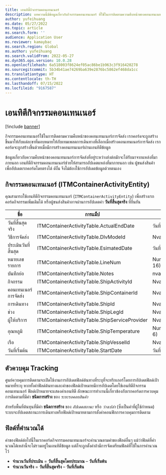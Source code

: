 ```yaml
---
title: เอนทิตี้กิจกรรมคอนเทนเนอร์
description: บทความนี้มีข้อมูลเกี่ยวกับกิจกรรมคอนเทนเนอร์ ที่ใช้ในการติดตามความคืบหน้าของคอนเทนเนอร์การจัดส่ง
author: yufeihuang
ms.date: 05/27/2022
ms.topic: article
ms.search.form: ''
audience: Application User
ms.reviewer: kamaybac
ms.search.region: Global
ms.author: yufeihuang
ms.search.validFrom: 2022-05-27
ms.dyn365.ops.version: 10.0.28
ms.openlocfilehash: 6a518003f8624ef05ac86be1b963c3f916420278
ms.sourcegitcommit: 5b34b41ae74269ba639e2876bc5862ef468da1cc
ms.translationtype: HT
ms.contentlocale: th-TH
ms.lasthandoff: 07/15/2022
ms.locfileid: "9167587"
---
```

# <a name="container-activities-entity"></a>เอนทิตีกิจกรรมคอนเทนเนอร์

[!include [banner](../includes/banner.md)]

กิจกรรมคอนเทนเนอร์ใช้ในการติดตามความคืบหน้าของคอนเทนเนอร์การจัดส่ง เรกคอร์ดจะถูกสร้างขึ้นมาให้กับแต่ละขาที่มอบหมายให้กับเทมเพลตการเดินทางที่เลือกเมื่อสร้างคอนเทนเนอร์การจัดส่ง เรกคอร์ดจะถูกสร้างขึ้นด้วยเมื่อมีการสร้างคอนเทนเนอร์ผ่านเอนทิตีข้อมูล

ข้อมูลเกี่ยวกับความคืบหน้าของคอนเทนเนอร์การจัดส่งที่อยู่ระหว่างส่งต่อมักจะได้รับมาจากแหล่งที่มาภายนอก เอนทิตีกิจกรรมคอนเทนเนอร์ช่วยให้สามารถอัปเดตแหล่งที่มาภายนอก เช่น ผู้ขนส่งสินค้าเพื่ออัปเดตเรกคอร์ดโดยตรงได้ ดังั้น จึงไม่ต้องใช้การอัปเดตข้อมูลด้วยตนเอง

## <a name="container-activities-itmcontaineractivityentity"></a>กิจกรรมคอนเทนเนอร์ (ITMContainerActivityEntity)

คุณสามารถใช้เอนทิตีกิจกรรมคอนเทนเนอร์ (`ITMContainerActivityEntity`) เพื่อสร้างเรกคอร์ดกิจกรรมเพิ่มเติมได้ หรือผู้ขนส่งสินค้าอาจผ่านการอัปเดตค่า **วันที่สิ้นสุดจริง** ที่ยืนยัน

| ชื่อ | การแม็ป | ชนิดข้อมูล | คีย์ | จำเป็น |
|---|---|---|---|---|
| วันที่สิ้นสุดจริง | ITMContainerActivityTable.ActualEndDate | วันที่และเวลา | ไม่ | ไม่ |
| วิธีการจัดส่ง | ITMContainerActivityTable.DlvModeId | Nvarchar(10) | ไม่ | ไม่ |
| ประเมินวันที่สิ้นสุด | ITMContainerActivityTable.EsimatedDate | วันที่และเวลา | ไม่ | ไม่ |
| หมายเลขรายการ | ITMContainerActivityTable.LineNum | Numeric(32, 16) | **ใช่** | ไม่ |
| บันทึกย่อ | ITMContainerActivityTable.Notes | nvarchar(MAX) | ไม่ | ไม่ |
| กิจกรรม | ITMContainerActivityTable.ShipActivityId | Nvarchar(10) | ไม่ | **ใช่** |
| คอนเทนเนอร์การจัดส่ง | ITMContainerActivityTable.ShipContainerId | Nvarchar(20) | **ใช่** | **ใช่** |
| การเดินทาง | ITMContainerActivityTable.ShipId | Nvarchar(20) | **ใช่** | **ใช่** |
| ช่วง | ITMContainerActivityTable.ShipLegId | Nvarchar(20) | ไม่ | **ใช่** |
| ผู้ให้บริการ | ITMContainerActivityTable.ShipServiceProvider | Nvarchar(20) | ไม่ | ไม่ |
| อุณหภูมิ | ITMContainerActivityTable.ShipTemperature | Numeric(32, 6) | ไม่ | ไม่ |
| เรือ | ITMContainerActivityTable.ShipVesselId | Nvarchar(20) | ไม่ | ไม่ |
| วันที่เริ่มต้น | ITMContainerActivityTable.StartDate | วันที่และเวลา | ไม่ | ไม่ |

## <a name="tracking-control"></a>ตัวควบคุม Tracking

ศูนย์ควบคุมการติดตามจะเปิดใช้งานการอัปเดตฟิลด์ต้นทางที่ระบุที่จะทริกเกอร์โดยการอัปเดตฟิลด์เป้าหมายที่ระบุ หากทั้งค่าฟิลด์ต้นทางและค่าของฟิลด์เป้าหมายมีการอัปเดตโดยใช้เอนทิตีกิจกรรมคอนเทนเนอร์ ฟิลด์เป้าหมายจะแสดงค่าเอนทิตี ลักษณะการทำงานนี้เกี่ยวข้องกับเรกคอร์ดการควบคุมการติดตามที่มีค่า **ชนิดการสร้าง** ของ *ระยะรอคอยสินค้า*

สำหรับพื้นที่ต้นทุนที่มีค่า **ชนิดการสร้าง** ของ *อัปเดตสถานะ* หรือ *ว่างเปล่า* (ซึ่งเป็นค่าที่ผู้ใช้กําหนด) ระบบจะอัปเดตสถานะการเดินทางหรือฟิลด์เป้าหมายตามการตั้งค่าคอนฟิกการควบคุมการติดตาม

## <a name="calculated-fields"></a>ฟิลด์ที่คำนวณได้

ค่าของฟิลด์ต่อไปนี้ในเรกคอร์ดกิจกรรมคอนเทนเนอร์จะคํานวณตามค่าของฟิลด์อื่นๆ แม้ว่าฟิลด์ที่คํานวณได้เหล่านี้จะไม่รวมอยู่ในเอนทิตีข้อมูล แต่ก็จะถูกตั้งค่าถ้ามีการจัดเตรียมฟิลด์ที่ใช้ในการคํานวณไว้

- **จำนวนวันที่ประเมิน** = **วันที่สิ้นสุดโดยประมาณ** – **วันที่เริ่มต้น**
- **จำนวนวันจริง** = **วันที่สิ้นสุดจริง** – **วันที่เริ่มต้น**
